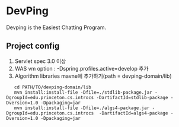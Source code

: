 DevPing
=========

Devping is the Easiest Chatting Program.

Project config
---------
1. Servlet spec 3.0 이상
2. WAS vm option : -Dspring.profiles.active=develop 추가
3. Algorithm libraries  mavne에 추가하기(path = devping-domain/lib)
~~~
   cd PATH/TO/devping-domain/lib
   mvn install:install-file -Dfile=./stdlib-package.jar -DgroupId=edu.princeton.cs.introcs -DartifactId=stdlib-package -Dversion=1.0 -Dpackaging=jar
   mvn install:install-file -Dfile=./algs4-package.jar -DgroupId=edu.princeton.cs.introcs  -DartifactId=algs4-package -Dversion=1.0 -Dpackaging=jar
~~~




